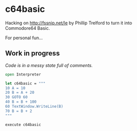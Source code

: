 # c64basic
Hacking on http://fssnip.net/le by Phillip Trelford to turn it into Commodore64 Basic.

For personal fun...

## Work in progress
_Code is in a messy state full of comments._

```fsharp
open Interpreter

let c64basic = """
10 A = 10
20 B = A + 20
30 GOTO 60
40 B = B + 100
60 TextWindow.WriteLine(B)
70 B = B + 2
"""

execute c64basic
```
